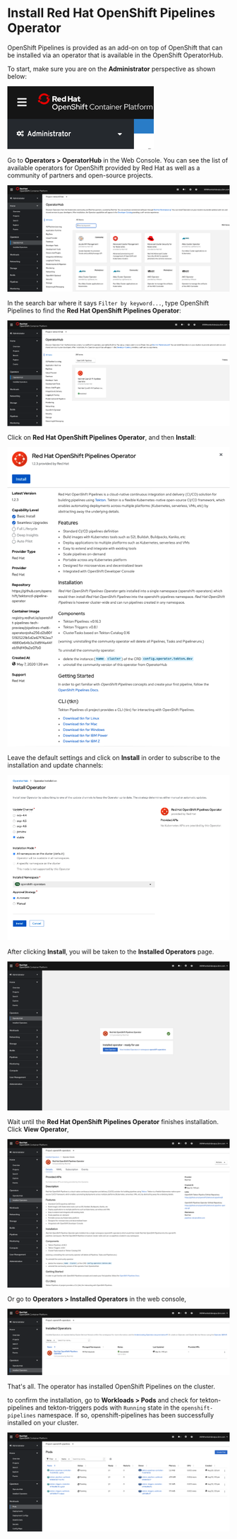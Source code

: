 # Install Red Hat OpenShift Pipelines Operator

OpenShift Pipelines is provided as an add-on on top of OpenShift that can be installed via an operator that is available in the OpenShift OperatorHub.

To start, make sure you are on the **Administrator** perspective as shown below:

![Administrator Perspective](images/roks/administrator.png)

Go to **Operators > OperatorHub** in the Web Console. You can see the list of available operators for OpenShift provided by Red Hat as well as a community of partners and open-source projects.

![OpenShift OperatorHub](images/roks/operatorhub.png)

In the search bar where it says `Filter by keyword...`, type OpenShift Pipelines to find the **Red Hat OpenShift Pipelines Operator**:

![OpenShift OperatorHub](images/roks/pipelines-operator.png)

Click on **Red Hat OpenShift Pipelines Operator**, and then **Install**:

![OpenShift Pipelines Operator 1](images/roks/operator-install-1.png)

Leave the default settings and click on **Install** in order to subscribe to the installation and update channels:

![OpenShift Pipelines Operator 2](images/roks/operator-install-2.png)

After clicking **Install**, you will be taken to the **Installed Operators** page. 

![OpenShift Pipelines Operator 3](images/roks/operator-install-3.png)

Wait until the **Red Hat OpenShift Pipelines Operator** finishes installation. Click **View Operator**,

![OpenShift Pipelines Operator 4](images/roks/operator-install-4.png)

Or go to **Operators > Installed Operators** in the web console,

![OpenShift Pipelines Operator 5](images/roks/operator-install-5.png)

That's all. The operator has installed OpenShift Pipelines on the cluster.

to confirm the installation, go to **Workloads > Pods** and check for tekton-pipelines and tekton-triggers pods with `Running` state in the `openshift-pipelines` namespace. If so, openshift-pipelines has been successfully installed on your cluster.

![OpenShift Pipelines Operator 6](images/roks/operator-install-6.png)
